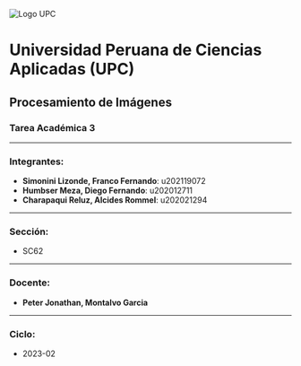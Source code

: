 ![Logo UPC](https://scontent.flim38-1.fna.fbcdn.net/v/t39.30808-6/310110532_588049589778589_8707971245207120822_n.jpg?_nc_cat=102&ccb=1-7&_nc_sid=5f2048&_nc_ohc=DVFJhuyFKLkAX-pT8r0&_nc_ht=scontent.flim38-1.fna&oh=00_AfDnl7g-zMUT1Xq2wI2dr6YtK3mS_o59wIO78UGcXS-Kww&oe=653F8DDB)

# Universidad Peruana de Ciencias Aplicadas (UPC)

## Procesamiento de Imágenes
### Tarea Académica 3

---

### Integrantes:
- **Simonini Lizonde, Franco Fernando**: u202119072
- **Humbser Meza, Diego Fernando**: u202012711
- **Charapaqui Reluz, Alcides Rommel**: u202021294

---

### Sección:
- SC62

---

### Docente:
- **Peter Jonathan, Montalvo Garcia**

---

### Ciclo:
- 2023-02
